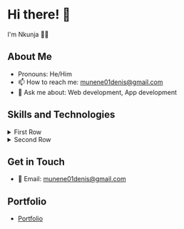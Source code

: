 # Hi there! 👋

I'm Nkunja 👨‍💻

## About Me

- Pronouns: He/Him
- 📫 How to reach me: munene01denis@gmail.com
- 💬 Ask me about: Web development, App development

## Skills and Technologies

<details>
  <summary>First Row</summary>

### Programming Languages
- JavaScript
- Python
- HTML
- CSS

### Frontend
- React.js
- Next.js
- Bootstrap
- Tailwind CSS
- Material-UI

### Backend
- Python
- Node.js (Express.js & Nest.js)
- Flask
- Django
</details>

<details>
  <summary>Second Row</summary>

### Mobile Development
- React Native
- Kotlin

### Databases
- MySQL
- MongoDB
- Firebase
- PostgreSQL

### Architecture
- Serverless Architecture
- Microservices
- Single Page Applications
</details>

## Get in Touch

- 📧 Email: munene01denis@gmail.com

## Portfolio
- [Portfolio](https://nkunjadenis.vercel.app)
